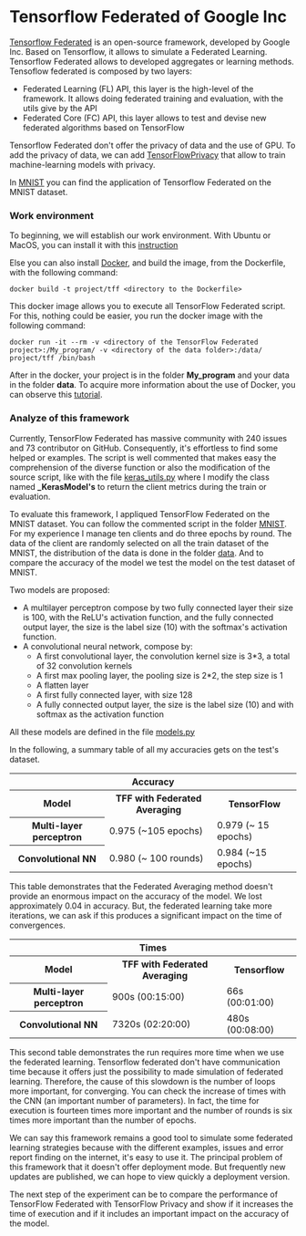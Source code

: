 # Tensorflow Federated of Google Inc

[Tensorflow Federated](https://github.com/tensorflow/federated) is an open-source framework, developed by Google Inc. Based on Tensorflow, it allows  to simulate a Federated Learning. Tensorflow Federated allows to developed aggregates or learning methods. Tensoflow federated is composed by two layers:

* Federated Learning (FL) API, this layer is the high-level of the framework. It allows doing federated training and evaluation, with the utils give by the API 
* Federated Core (FC) API, this layer allows to test and devise new federated algorithms based on TensorFlow

Tensorflow Federated don't offer the privacy of data and the use of GPU. To add the privacy of data, we can add [TensorFlowPrivacy](https://github.com/tensorflow/privacy) that allow to train machine-learning models with privacy.


In [MNIST](/TensorFlow_Federated/MNIST/) you can find the application of Tensorflow Federated on the MNIST dataset.


### Work environment

To beginning, we will establish our work environment. 
With Ubuntu or MacOS, you can install it with this [instruction](https://www.tensorflow.org/federated/install)

Else you can also install [Docker](https://www.docker.com/), and build the image, from the Dockerfile, with the following command:

    docker build -t project/tff <directory to the Dockerfile>

This docker image allows you to execute all TensorFlow Federated script. For this, nothing could be easier, you run the docker image with the following command:

    docker run -it --rm -v <directory of the TensorFlow Federated project>:/My_program/ -v <directory of the data folder>:/data/ project/tff /bin/bash

After in the docker, your project is in the folder **My_program** and your data in the folder **data**. To acquire more information about the use of Docker, you can observe this [tutorial](https://docs.docker.com/get-started/).

### Analyze of this framework

Currently, TensorFlow Federated has massive community with 240 issues and 73 contributor on GitHub. Consequently, it's effortless to find some helped or examples. The script is well commented that makes easy the comprehension of the diverse function or also the modification of the source script, like with the file [keras_utils.py](/TensorFlow_Federated/MNIST/keras_utils.py) where I modify the class named **_KerasModel's** to return the client metrics during the train or evaluation.

To evaluate this framework, I appliqued TensorFlow Federated on the MNIST dataset. You can follow the commented script in the folder [MNIST](/TensorFlow_Federated/MNIST/). For my experience I manage ten clients and do three epochs by round.  The data of the client are randomly selected on all the train dataset of the MNIST, the distribution of the data is done in the folder [data](/data). And to compare the accuracy of the model we test the model on the test dataset of MNIST.


Two models are proposed:
* A multilayer perceptron compose by two fully connected layer their size is 100, with the ReLU's activation function, and the fully connected output layer, the size is the label size (10) with the softmax's activation function.
* A convolutional neural network, compose by:
    * A first convolutional layer, the convolution kernel size is 3*3, a total of 32 convolution kernels
    * A first max pooling layer, the pooling size is 2*2, the step size is 1
    * A flatten layer
    * A first fully connected layer, with size 128
    * A fully connected output layer, the size is the label size (10) and with softmax as the activation function

All these models are defined in the file [models.py](/TensorFlow_Federated/MNIST/models.py)

In the following, a summary table of all my accuracies gets on the test's dataset.

<table>
    <thead>
        <tr>
            <th colspan=3>Accuracy</th>
        </tr>
    </thead>
    <tbody>
        <tr>
            <th>Model</th>
            <th>TFF with Federated Averaging </th>
            <th>TensorFlow</th>
        </tr>
        <tr>
            <th>Multi-layer perceptron</th>
            <td>0.975 (~105 epochs)</td>
            <td>0.979 (~ 15 epochs)</td>
        </tr>
        <tr>
            <th> Convolutional NN </th>
            <td>0.980 (~ 100 rounds)</td>
            <td>0.984 (~15 epochs)</td>
        </tr>
    </tbody>
</table>

This table demonstrates that the Federated Averaging method doesn't provide an enormous impact on the accuracy of the model. We lost approximately 0.04 in accuracy. But, the federated learning take more iterations, we can ask if this produces a significant impact on the time of convergences.

<table>
    <thead>
        <tr>
            <th colspan=3>Times</th>
        </tr>
    </thead>
    <tbody>
        <tr>
            <th>Model</th>
            <th>TFF with Federated Averaging</th>
            <th>Tensorflow</th>
        </tr>
        <tr>
            <th>Multi-layer perceptron</th>
            <td> 900s (00:15:00)</td>
            <td>66s (00:01:00)</td>
        </tr>
        <tr>
            <th> Convolutional NN </th>
            <td>7320s (02:20:00)</td>
            <td>480s (00:08:00)</td>
        </tr>
    </tbody>
</table>

This second table demonstrates the run requires more time when we use the federated learning. Tensorflow federated don't have communication time because it offers just the possibility to made simulation of federated learning. Therefore, the cause of this slowdown is the number of loops more important, for converging. You can check the increase of times with the CNN (an important number of parameters). In fact, the time for execution is fourteen times more important and the number of rounds is six times more important than the number of epochs.

We can say this framework remains a good tool to simulate some federated learning strategies because with the different examples, issues and error report finding on the internet, it's easy to use it. The principal problem of this framework that it doesn't offer deployment mode. But frequently new updates are published, we can hope to view quickly a deployment version.

The next step of the experiment can be to compare the performance of TensorFlow Federated with TensorFlow Privacy and show if it increases the time of execution and if it includes an important impact on the accuracy of the model.